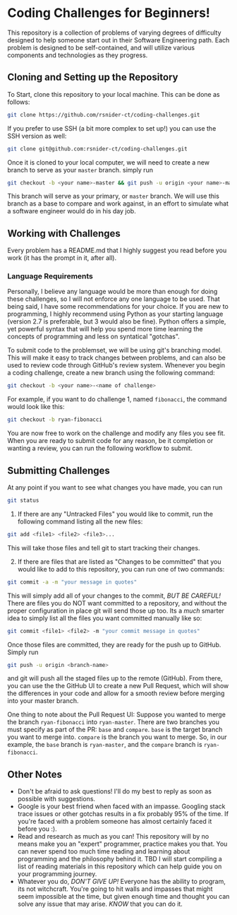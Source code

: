 # Coding Challenges for Beginners!

This repository is a collection of problems of varying degrees of difficulty designed to help someone start out in their Software Engineering path. Each problem is designed to be self-contained, and will utilize various components and technologies as they progress.

## Cloning and Setting up the Repository

To Start, clone this repository to your local machine. This can be done as follows:

```bash
git clone https://github.com/rsnider-ct/coding-challenges.git
```

If you prefer to use SSH (a bit more complex to set up!) you can use the SSH version as well:

```bash
git clone git@github.com:rsnider-ct/coding-challenges.git
```

Once it is cloned to your local computer, we will need to create a new branch to serve as your `master` branch. simply run

```bash
git checkout -b <your name>-master && git push -u origin <your name>-master
```

This branch will serve as your primary, or `master` branch. We will use this branch as a base to compare and work against, in an effort to simulate what a software engineer would do in his day job. 

## Working with Challenges

Every problem has a README.md that I highly suggest you read before you work (it has the prompt in it, after all).

### Language Requirements

Personally, I believe any language would be more than enough for doing these challenges, so I will not enforce any one language to be used. That being said, I have some recommendations for your choice. If you are new to programming, I highly recommend using Python as your starting language (version 2.7 is preferable, but 3 would also be fine). Python offers a simple, yet powerful syntax that will help you spend more time learning the concepts of programming and less on syntatical "gotchas".  

To submit code to the problemset, we will be using git's branching model. This will make it easy to track changes between problems, and can also be used to review code through GitHub's review system. Whenever you begin a coding challenge, create a new branch using the following command:

```bash
git checkout -b <your name>-<name of challenge>
```

For example, if you want to do challenge 1, named `fibonacci`, the command would look like this:

```bash
git checkout -b ryan-fibonacci
```

You are now free to work on the challenge and modify any files you see fit. When you are ready to submit code for any reason, be it completion or wanting a review, you can run the following workflow to submit.

## Submitting Challenges

At any point if you want to see what changes you have made, you can run 

```bash
git status
```

1) If there are any "Untracked Files" you would like to commit, run the following command listing all the new files:

```bash
git add <file1> <file2> <file3>...
```

This will take those files and tell git to start tracking their changes.

2) If there are files that are listed as "Changes to be committed" that you would like to add to this repository, you can run one of two commands:

```bash
git commit -a -m "your message in quotes"
```

This will simply add all of your changes to the commit, *BUT BE CAREFUL!* There are files you do NOT want committed to a repository, and without the proper configuration in place git will send those up too. Its a *much* smarter idea to simply list all the files you want committed manually like so:

```bash
git commit <file1> <file2> -m "your commit message in quotes"
```

Once those files are committed, they are ready for the push up to GitHub. Simply run

```bash
git push -u origin <branch-name>
```

and git will push all the staged files up to the remote (GitHub). From there, you can use the the GitHub UI to create a new Pull Request, which will show the differences in your code and allow for a smooth review before merging into your master branch.

One thing to note about the Pull Request UI: Suppose you wanted to merge the branch `ryan-fibonacci` into `ryan-master`. There are two branches you must specify as part of the PR: `base` and `compare`. `base` is the target branch you want to merge into. `compare` is the branch you want to merge. So, in our example, the `base` branch is `ryan-master`, and the `compare` branch is `ryan-fibonacci`.

## Other Notes

- Don't be afraid to ask questions! I'll do my best to reply as soon as possible with suggestions.
- Google is your best friend when faced with an impasse. Googling stack trace issues or other gotchas results in a fix probably 95% of the time. If you're faced with a problem someone has almost certainly faced it before you :). 
- Read and research as much as you can! This repository will by no means make you an "expert" programmer, practice makes you that. You can never spend too much time reading and learning about programming and the philosophy behind it. TBD I will start compiling a list of reading materials in this repository which can help guide you on your programming journey.
- Whatever you do, *DON'T GIVE UP!* Everyone has the ability to program, its not witchcraft. You're going to hit walls and impasses that might seem impossible at the time, but given enough time and thought you can solve any issue that may arise. *KNOW* that you can do it.